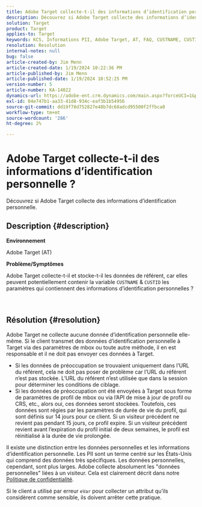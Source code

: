 ```yaml
---
title: Adobe Target collecte-t-il des informations d’identification personnelle ?
description: Découvrez si Adobe Target collecte des informations d’identification personnelle.
solution: Target
product: Target
applies-to: Target
keywords: KCS, Informations PII, Adobe Target, AT, FAQ, CUSTNAME, CUSTID, mbox, Politique de confidentialité
resolution: Resolution
internal-notes: null
bug: false
article-created-by: Jim Menn
article-created-date: 1/19/2024 10:22:36 PM
article-published-by: Jim Menn
article-published-date: 1/19/2024 10:52:25 PM
version-number: 5
article-number: KA-14022
dynamics-url: https://adobe-ent.crm.dynamics.com/main.aspx?forceUCI=1&pagetype=entityrecord&etn=knowledgearticle&id=12532c3d-19b7-ee11-a569-6045bd006268
exl-id: 04e747b1-aa33-41d8-934c-eaf3b1b54956
source-git-commit: dd19f78d752827e48b7dc68adcd95500f2ffbca0
workflow-type: tm+mt
source-wordcount: '286'
ht-degree: 2%

---
```


# Adobe Target collecte-t-il des informations d’identification personnelle ?


Découvrez si Adobe Target collecte des informations d’identification personnelle.

## Description {#description}


<b>Environnement</b>

Adobe Target (AT)



<b>Problème/Symptômes</b>

Adobe Target collecte-t-il et stocke-t-il les données de référent, car elles peuvent potentiellement contenir la variable `CUSTNAME` &amp; `CUSTID` les paramètres qui contiennent des informations d’identification personnelles ?
<br><br> <br>

## Résolution {#resolution}




Adobe Target ne collecte aucune donnée d’identification personnelle elle-même. Si le client transmet des données d’identification personnelle à Target via des paramètres de mbox ou toute autre méthode, il en est responsable et il ne doit pas envoyer ces données à Target.



- Si les données de préoccupation se trouvaient uniquement dans l’URL du référent, cela ne doit pas poser de problème car l’URL du référent n’est pas stockée. L’URL du référent n’est utilisée que dans la session pour déterminer les conditions de ciblage.
- Si les données de préoccupation ont été envoyées à Target sous forme de paramètres de profil de mbox ou via l’API de mise à jour de profil ou CRS, etc., alors oui, ces données seront stockées. Toutefois, ces données sont régies par les paramètres de durée de vie du profil, qui sont définis sur 14 jours pour ce client. Si un visiteur précédent ne revient pas pendant 15 jours, ce profil expire. Si un visiteur précédent revient avant l’expiration du profil initial de deux semaines, le profil est réinitialisé à la durée de vie prolongée.


Il existe une distinction entre les données personnelles et les informations d’identification personnelle. Les PII sont un terme centré sur les États-Unis qui comprend des données très spécifiques. Les données personnelles, cependant, sont plus larges. Adobe collecte absolument les &quot;données personnelles&quot; liées à un visiteur. Cela est clairement décrit dans notre [Politique de confidentialité](https://www.adobe.com/fr/privacy/experience-cloud.html).



Si le client a utilisé par erreur `eVar` pour collecter un attribut qu’ils considèrent comme sensible, ils doivent arrêter cette pratique.
